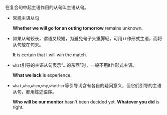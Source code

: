 在复合句中起主语作用的从句叫主语从句。

* 常规主语从句

    __Whether we will go for an outing tomorrow__ remains unknown.

* 如果从句较长，谓语又较短，为避免句子头重脚轻，可用`it`作形式主语，而将从句放在句末。

    __It__ is certain that I will win the match.

* `what`引导的主语从句表示“...的东西”时，一般不用it作形式主语。

    __What we lack__ is experience. 

* `what`,`who`,`when`,`why`,`whether`等引导词含有各自的疑问意义，但它们引导的主语从句，都用陈述语序。

    __Who will be our monitor__ hasn't been decided yet.
    __Whatever you did__ is right.
